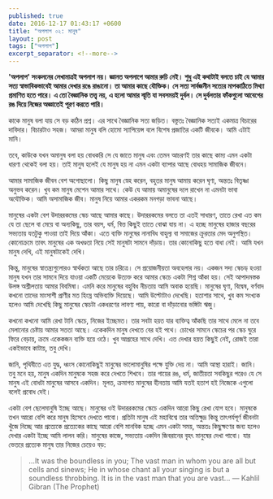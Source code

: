 ```yaml
---
published: true
date: 2016-12-17 01:43:17 +0600
title: "অপলাপ ০২: মানুষ"
layout: post
tags: ["অপলাপ"]
excerpt_separator: <!--more-->
--- 
```

**'অপলাপ' সংকলনের লেখামাত্রই অপলাপ নয়। জ্ঞানত অপলাপে আমার রুচি নেই। শুধু এই কথাটাই বলতে চাই যে আমার সত্য স্বাভাবিকভাবেই আমার দেখার রঙে রাঙানো। তা আমার কাছে যৌক্তিক। সে সত্য সার্বজনীন সত্যের মাপকাঠিতে মিথ্যা প্রমাণিত হতে পারে। এ তো বৈজ্ঞানিক তত্ত্ব নয়, এ হলো আমার স্মৃতি যা সবসময়ই দুর্বল। সে দুর্বলতার ফাঁকগুলো আবেগের রঙ দিয়ে নিজের অজ্ঞাতেই পূরণ করতে পারি।**

কাকে মানুষ বলা যায় সে বড় কঠিন প্রশ্ন। এর সাথে বৈজ্ঞানিক সত্য জড়িত। বস্তুতঃ বৈজ্ঞানিক সত্যই একমাত্র বিচারের দাবিদার। বিচারটাও সহজ। আমরা মানুষ বলি হোমো স্যাপিয়েন্স বলে বিশেষ প্রজাতির একটি জীবকে। আমি এটাই মানি।

তবে, কাউকে যখন অমানুষ বলা হয় বোধকরি সে যে জাতে মানুষ এবং তেমন আচরণই তার কাছে কাম্য এমন একটা ধারণা থেকেই বলা হয়। তাই মানুষ হলেই যে মানুষ হয় না এমন একটা ব্যাপার আছে বোধহয় সামাজিক জীবনে।
<!--more-->
আমার সামাজিক জীবন বেশ অগোছালো। কিছু মানুষ স্নেহ করেন, বহুতর মানুষ আমায় করেন ঘৃণা, অন্ততঃ বিতৃষ্ণা অনুভব করেন। খুব কম মানুষ মেশেন আমার সাথে। কেউ যে আমায় অমানুষের দলে রাখেন না এমনটা ভাবা অযৌক্তিক। আমি অসামাজিক জীব। মানুষ নিয়ে আমার একরকম মনগড়া ভাবনা আছে।

মানুষের একটা বেশ উদাররকমের স্কেচ আছে আমার কাছে। উদাররকমের বলতে তা এতই সাধারণ, তাতে রেখা এত কম যে তা ছেলে বা মেয়ে বা অন্যকিছু, তার বয়স, ধর্ম, বিত্ত কিছুই তাতে বোঝা যায় না। এ হচ্ছে মানুষের হাজার বছরের সভ্যতায় যতটুকু পাওয়া তাই দিয়ে আঁকা। এতে ব্যক্তি মানুষের নানাবিধ বাহুল্য বা সমাজের ক্রুরতার মেদ অনুপস্থিত। কোনোক্রমে তাবৎ মানুষের এক অখণ্ডতা নিয়ে সেই মানুষটা সামনে দাঁড়ায়। তার কোনোকিছু হতে বাধা নেই। আমি যখন মানুষ দেখি, এই মানুষটাকেই দেখি।

কিন্তু, মানুষের স্বাতন্ত্র্যগুলোরও স্বার্থকতা আছে তার চরিত্রে। সে প্রয়োজনীয়তা অবহেলার নয়। একজন সদ্য স্কেচড্ হওয়া মানুষ যখন তার সামনে দিয়ে যাওয়া একটি মেয়েকে উত্যক্ত করে আমার স্কেচে একটা শিশ্ন আঁকা হয়। সেই আপাদমস্তক উলঙ্গ অশ্লীলতায় আমার বিবমিষা। এমনি করে মানুষের বহুবিধ নীচতায় আমি অবাক হয়েছি। মানুষের ঘৃণা, বিদ্বেষ, বর্ণবাদ কখনো তাদের মাংসাশী প্রাণীর মত হিংস্র অভিব্যক্তি দিয়েছে। আমি উল্টোটাও দেখেছি। হতাশার সাথে, খুব কম সংখ্যক হলেও আমি দেখেছি কিছু মানুষের স্কেচটা একধরণের লাবণ্য পায়, কারো বা দাঁড়ানোর ভঙ্গিটা ঋজু।

কখনো কখনো আমি রেখা টানি স্কেচে, নিজের ইচ্ছেমত। তার সবটা হয়ত যার ব্যক্তিত্ব আঁকছি তার সাথে মেলে না তবে মেলানোর চেষ্টায় আমার সততা আছে। একেকদিন মানুষ দেখতে বের হই পথে। চোখের সামনে স্কেচের পর স্কেচ ঘুরে ফিরে বেড়ায়, ক্রমে একেকজন ব্যক্তি হয়ে ওঠে। খুব আগ্রহের সাথে দেখি। এত দেখার হয়ত কিছুই নেই, রোজই তারা একইভাবে কাটায়, তবু দেখি।

জানি, পৃথিবীতে এত যুদ্ধ, ধ্বংস কোনোকিছুই মানুষের ভালোমানুষির পক্ষে যুক্তি দেয় না। আমি আস্থা হারাই। জানি। তবু মনে হয়, মানুষ একদিন মানুষকে সহজ করে দেখতে শিখবে। তার গায়ের রঙ, ধর্ম, জাতীয়তা সবকিছুর পরেও যে সে মানুষ এই বোধটা মানুষের আসবে একদিন। মূলত, ক্রমাগত মানুষের হীনতায় আমি যতই হতাশ হই নিজেকে এগুলো বলেই প্রবোধ দেই।

একটা বেশ ছেলেমানুষি ইচ্ছে আছে। মানুষের ওই উদাররকমের স্কেচে একদিন আরো কিছু রেখা যোগ হবে। মানুষকে তখন আরো বেশি করে মানুষ হিসেবে দেখতে পাবো। প্রতিটা মানুষ এই মহাবিশ্বে তার অতিক্ষুদ্র কিন্তু তাৎপর্যপূর্ণ জীবনটা খুঁজে নিচ্ছে আর প্রত্যেকে প্রত্যেকের কাছে আরো বেশি মানবিক হচ্ছে এমন একটা সময়, অন্ততঃ কিছুক্ষণের জন্য হলেও দেখার একটা ইচ্ছে আমি লালন করি। মানুষের কাজে, সভ্যতায় একদিন জিবরানের বৃহৎ মানুষের দেখা পাবো। যার ভেতরে প্রত্যেক মানুষ তার নিজের চেয়েও বড়:

> ...It was the boundless in you; The vast man in whom you are all but cells and sinews; He in whose chant all your singing is but a soundless throbbing. It is in the vast man that you are vast... — Kahlil Gibran (The Prophet)